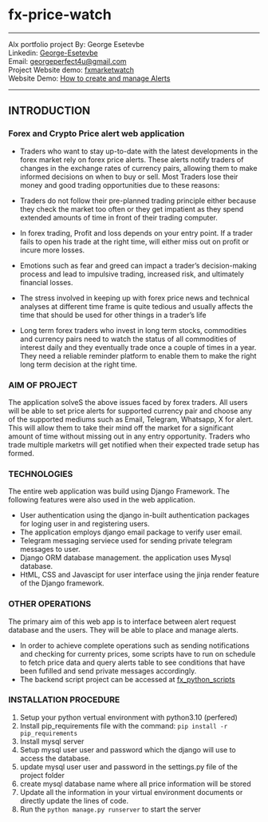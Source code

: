 # fx-price-watch
---
Alx portfolio project By: George Esetevbe\
            Linkedin: [George-Esetevbe](https://www.linkedin.com/in/george-esetevbe-b5447280/)\
            Email: georgeperfect4u@gmail.com\
            Project Website demo: [fxmarketwatch](http://fxmarketwatch.esetautomation.tech)\
            Website Demo: [How to create and manage Alerts](https://youtu.be/A7PWeS779KQ)

---

## INTRODUCTION

### Forex and Crypto Price alert web application

* Traders who want to stay up-to-date with the latest developments in the forex market rely on forex price alerts. These alerts notify traders of changes in the exchange rates of currency pairs, allowing them to make informed decisions on when to buy or sell. Most Traders lose their money and good trading opportunities due to these reasons:

* Traders do not follow their pre-planned trading principle either because they check the market too often or they get impatient as they spend extended amounts of time in front of their trading computer.

* In forex trading, Profit and loss depends on your entry point. If a trader fails to open his trade at the right time, will either miss out on profit or incure more losses.

* Emotions such as fear and greed can impact a trader’s decision-making process and lead to impulsive trading, increased risk, and ultimately financial losses.

* The stress involved in keeping up with forex price news and technical analyses at different time frame is quite tedious and usually affects the time that should be used for other things in a trader’s life

* Long term forex traders who invest in long term stocks, commodities and currency pairs need to watch the status of all commodities of interest daily and they eventually trade once a couple of times in a year. They need a reliable reminder platform to enable them to make the right long term decision at the right time.

### AIM OF PROJECT
The application solveS the above issues faced by forex traders. All users will be able to set price alerts for supported currency pair and choose any of the supported mediums such as Email, Telegram, Whatsapp, X for alert. This will allow them to take their mind off the market for a significant amount of time without missing out in any entry opportunity.
Traders who trade multiple marketrs will get notified when their expected trade setup has formed. 

### TECHNOLOGIES
The entire web application was build using Django Framework. The following features were also used in the web application.
- User authentication using the django in-built authentication packages for loging user in and registering users.
- The application employs django email package to verify user email.
- Telegram messaging serviece used for sending private telegram messages to user.
- Django ORM database management. the application uses Mysql database.
- HtML, CSS and Javascipt for user interface using the jinja render feature of the Django framework.

### OTHER OPERATIONS
The primary aim of this web app is to interface between alert request database and the users.
They will be able to place and manage alerts.
- In order to achieve complete operations such as sending notifications and checking for currenty prices, some scripts have to run on schedule to fetch price data and query alerts table to see conditions that have been fufilled and send private messages accordingly.
- The backend script project can be accessed at [fx_python_scripts](https://github.com/georgeeset/fx_python_scripts)

### INSTALLATION PROCEDURE
1. Setup your python vertual environment with python3.10 (perfered)
2. Install pip_requirements file with the command: `pip install -r pip_requirements`
3. Install mysql server
4. Setup mysql user user and password which the django will use to access the database.
5. update mysql user user and password in the settings.py file of the project folder
6. create mysql database name where all price information will be stored
7. Update all the information in your virtual environment documents or directly update the lines of code.
8. Run the `python manage.py runserver` to start the server
